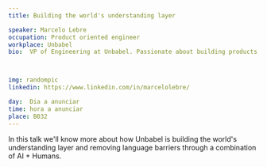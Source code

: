 ```yaml
---
title: Building the world's understanding layer

speaker: Marcelo Lebre
occupation: Product oriented engineer
workplace: Unbabel
bio:  VP of Engineering at Unbabel. Passionate about building products, scaling architectures and teams. Whole-heartedly supporter of entrepreneurs and startup advisor. Believer of ordinary people coming together to build extraordinary things.



img: randompic
linkedin: https://www.linkedin.com/in/marcelolebre/

day:  Dia a anunciar
time: hora a anunciar 
place: B032 
---
```


In this talk we'll know more about how Unbabel is building the world's understanding layer and removing language barriers through a combination of AI + Humans. 



